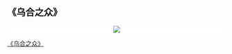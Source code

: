 ## 《乌合之众》

<div style="text-align:center;background-color:white;">
<img src="https://gitee.com/RiskyJR/pic-bed/raw/master/s1988393.jpg"/>
</div>


[《乌合之众》](乌合之众//《乌合之众》.html)

